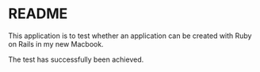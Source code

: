 # README

This application is to test whether an application can be created with Ruby on Rails in my new Macbook. 

The test has successfully been achieved.
